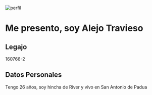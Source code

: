 ![perfil](https://user-images.githubusercontent.com/82041394/113725099-614d9780-96c9-11eb-9e38-b4e3bb53a98f.jpg)

# Me presento, soy Alejo Travieso
## Legajo
160766-2
## Datos Personales
Tengo 26 años, soy hincha de River y vivo en San Antonio de Padua

